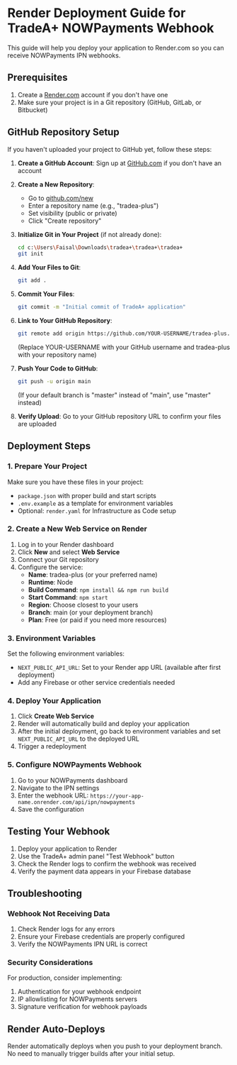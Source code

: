 # Render Deployment Guide for TradeA+ NOWPayments Webhook

This guide will help you deploy your application to Render.com so you can receive NOWPayments IPN webhooks.

## Prerequisites

1. Create a [Render.com](https://render.com) account if you don't have one
2. Make sure your project is in a Git repository (GitHub, GitLab, or Bitbucket)

## GitHub Repository Setup

If you haven't uploaded your project to GitHub yet, follow these steps:

1. **Create a GitHub Account**: Sign up at [GitHub.com](https://github.com) if you don't have an account

2. **Create a New Repository**:
   - Go to [github.com/new](https://github.com/new)
   - Enter a repository name (e.g., "tradea-plus")
   - Set visibility (public or private)
   - Click "Create repository"

3. **Initialize Git in Your Project** (if not already done):
   ```bash
   cd c:\Users\Faisal\Downloads\tradea+\tradea+\tradea+
   git init
   ```

4. **Add Your Files to Git**:
   ```bash
   git add .
   ```

5. **Commit Your Files**:
   ```bash
   git commit -m "Initial commit of TradeA+ application"
   ```

6. **Link to Your GitHub Repository**:
   ```bash
   git remote add origin https://github.com/YOUR-USERNAME/tradea-plus.git
   ```
   (Replace YOUR-USERNAME with your GitHub username and tradea-plus with your repository name)

7. **Push Your Code to GitHub**:
   ```bash
   git push -u origin main
   ```
   (If your default branch is "master" instead of "main", use "master" instead)

8. **Verify Upload**: Go to your GitHub repository URL to confirm your files are uploaded

## Deployment Steps

### 1. Prepare Your Project

Make sure you have these files in your project:
- `package.json` with proper build and start scripts
- `.env.example` as a template for environment variables
- Optional: `render.yaml` for Infrastructure as Code setup

### 2. Create a New Web Service on Render

1. Log in to your Render dashboard
2. Click **New** and select **Web Service**
3. Connect your Git repository
4. Configure the service:
   - **Name**: tradea-plus (or your preferred name)
   - **Runtime**: Node
   - **Build Command**: `npm install && npm run build`
   - **Start Command**: `npm start`
   - **Region**: Choose closest to your users
   - **Branch**: main (or your deployment branch)
   - **Plan**: Free (or paid if you need more resources)

### 3. Environment Variables

Set the following environment variables:
- `NEXT_PUBLIC_API_URL`: Set to your Render app URL (available after first deployment)
- Add any Firebase or other service credentials needed

### 4. Deploy Your Application

1. Click **Create Web Service**
2. Render will automatically build and deploy your application
3. After the initial deployment, go back to environment variables and set `NEXT_PUBLIC_API_URL` to the deployed URL
4. Trigger a redeployment

### 5. Configure NOWPayments Webhook

1. Go to your NOWPayments dashboard
2. Navigate to the IPN settings
3. Enter the webhook URL: `https://your-app-name.onrender.com/api/ipn/nowpayments`
4. Save the configuration

## Testing Your Webhook

1. Deploy your application to Render
2. Use the TradeA+ admin panel "Test Webhook" button
3. Check the Render logs to confirm the webhook was received
4. Verify the payment data appears in your Firebase database

## Troubleshooting

### Webhook Not Receiving Data
1. Check Render logs for any errors
2. Ensure your Firebase credentials are properly configured
3. Verify the NOWPayments IPN URL is correct

### Security Considerations
For production, consider implementing:
1. Authentication for your webhook endpoint
2. IP allowlisting for NOWPayments servers
3. Signature verification for webhook payloads

## Render Auto-Deploys

Render automatically deploys when you push to your deployment branch. No need
to manually trigger builds after your initial setup.
